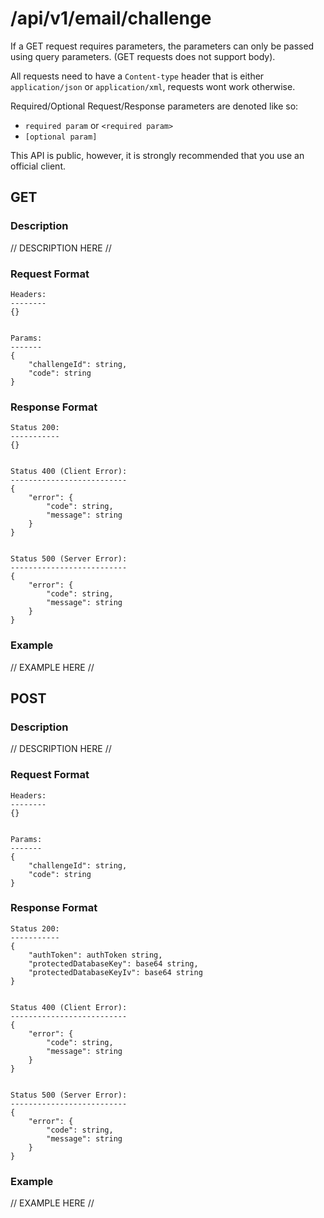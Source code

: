 # /api/v1/email/challenge
If a GET request requires parameters, the parameters can only be passed using query parameters. (GET requests does not support body).

All requests need to have a `Content-type` header that is either `application/json` or `application/xml`, requests wont work otherwise. 

Required/Optional Request/Response parameters are denoted like so:
- `required param` or `<required param>`
- `[optional param]` 

This API is public, however, it is strongly recommended that you use an official client.

## GET
### Description
// DESCRIPTION HERE //

### Request Format
```
Headers:
--------
{}


Params:
-------
{
    "challengeId": string,
    "code": string
}
```

### Response Format
```
Status 200:
-----------
{}


Status 400 (Client Error):
--------------------------
{
    "error": {
        "code": string,
        "message": string
    }
}


Status 500 (Server Error):
--------------------------
{
    "error": {
        "code": string,
        "message": string
    }
}
```

### Example
// EXAMPLE HERE //

## POST
### Description
// DESCRIPTION HERE //

### Request Format
```
Headers:
--------
{}


Params:
-------
{
    "challengeId": string,
    "code": string
}
```

### Response Format
```
Status 200:
-----------
{
    "authToken": authToken string,
    "protectedDatabaseKey": base64 string,
    "protectedDatabaseKeyIv": base64 string
}


Status 400 (Client Error):
--------------------------
{
    "error": {
        "code": string,
        "message": string
    }
}


Status 500 (Server Error):
--------------------------
{
    "error": {
        "code": string,
        "message": string
    }
}
```

### Example
// EXAMPLE HERE //